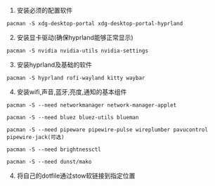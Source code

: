 1. 安装必须的配置软件
```
pacman -S xdg-desktop-portal xdg-desktop-portal-hyprland
```
2. 安装显卡驱动(确保hyprland能够正常显示)
```
pacman -S nvidia nvidia-utils nvidia-settings
```
3. 安装hyprland及基础的软件
```
pacman -S hyprland rofi-wayland kitty waybar
```
4. 安装wifi,声音,蓝牙,亮度,通知的基本组件
```
pacman -S --need networkmanager network-manager-applet
```
```
pacman -S --need bluez bluez-utils blueman
```
```
pacman -S --need pipeware pipewire-pulse wireplumber pavucontrol pipewire-jack(可选) 
```
```
pacman -S --need brightnessctl
```
```
pacman -S --need dunst/mako
```
4. 将自己的dotfile通过stow软链接到指定位置